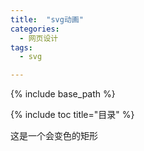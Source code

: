 ```yaml
---
title:  "svg动画"
categories: 
  - 网页设计
tags:
  - svg

---
```


{% include base_path %}

{% include toc title="目录" %}


这是一个会变色的矩形
<html>
	<head>
		<meta charset="UTF-8">
		<title></title>
	</head>
	<body>
		<style>
			#rect
			{
				width:300px;
				height:300px;
				animation:myfirst 4s infinite;
				-webkit-animation:myfirst 4s infinite;
			}
			
            @keyframes myfirst
            {
	         from {background:red;}
	         to {background:yellow;}
            }

         @-webkit-keyframes myfirst 
			{
             from {background:red;}
	         to {background:yellow;}
            }
   
		</style>
			<div id="rect"></div>

	</body>
</html>